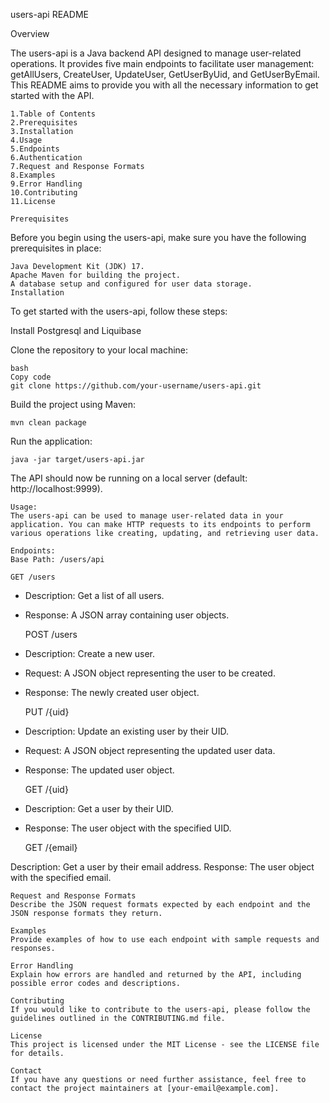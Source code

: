 users-api README

Overview

The users-api is a Java backend API designed to manage user-related operations. It provides five main endpoints to facilitate user management: getAllUsers, CreateUser, UpdateUser, GetUserByUid, and GetUserByEmail. This README aims to provide you with all the necessary information to get started with the API.

    1.Table of Contents
    2.Prerequisites
    3.Installation
    4.Usage
    5.Endpoints
    6.Authentication
    7.Request and Response Formats
    8.Examples
    9.Error Handling
    10.Contributing
    11.License

    Prerequisites
Before you begin using the users-api, make sure you have the following prerequisites in place:

    Java Development Kit (JDK) 17.
    Apache Maven for building the project.
    A database setup and configured for user data storage.
    Installation
To get started with the users-api, follow these steps:

Install Postgresql and Liquibase


Clone the repository to your local machine:

    bash
    Copy code
    git clone https://github.com/your-username/users-api.git
Build the project using Maven:

    mvn clean package
Run the application:

    java -jar target/users-api.jar
The API should now be running on a local server (default: http://localhost:9999).

    Usage:
    The users-api can be used to manage user-related data in your application. You can make HTTP requests to its endpoints to perform various operations like creating, updating, and retrieving user data.
    
    Endpoints:
    Base Path: /users/api

    GET /users
* Description: Get a list of all users.
* Response: A JSON array containing user objects.


    POST /users

* Description: Create a new user.
* Request: A JSON object representing the user to be created.
* Response: The newly created user object.


    PUT /{uid}

* Description: Update an existing user by their UID.
* Request: A JSON object representing the updated user data.
* Response: The updated user object.


    GET /{uid}

* Description: Get a user by their UID.
* Response: The user object with the specified UID.


    GET /{email}

Description: Get a user by their email address.
Response: The user object with the specified email.


    Request and Response Formats
    Describe the JSON request formats expected by each endpoint and the JSON response formats they return.
    
    Examples
    Provide examples of how to use each endpoint with sample requests and responses.
    
    Error Handling
    Explain how errors are handled and returned by the API, including possible error codes and descriptions.
    
    Contributing
    If you would like to contribute to the users-api, please follow the guidelines outlined in the CONTRIBUTING.md file.
    
    License
    This project is licensed under the MIT License - see the LICENSE file for details.
    
    Contact
    If you have any questions or need further assistance, feel free to contact the project maintainers at [your-email@example.com].

